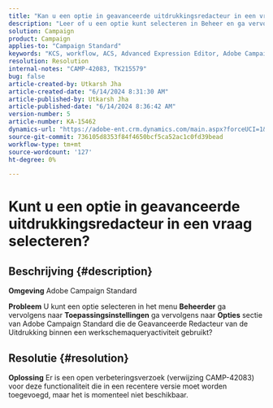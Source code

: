 ```yaml
---
title: "Kan u een optie in geavanceerde uitdrukkingsredacteur in een vraag selecteren?"
description: "Leer of u een optie kunt selecteren in Beheer en ga vervolgens naar Toepassingsinstellingen en ga vervolgens naar de sectie Opties in het Campaign Classic."
solution: Campaign
product: Campaign
applies-to: "Campaign Standard"
keywords: "KCS, workflow, ACS, Advanced Expression Editor, Adobe Campaign Standard, select option, query, workaround"
resolution: Resolution
internal-notes: "CAMP-42083, TK215579"
bug: false
article-created-by: Utkarsh Jha
article-created-date: "6/14/2024 8:31:30 AM"
article-published-by: Utkarsh Jha
article-published-date: "6/14/2024 8:36:42 AM"
version-number: 5
article-number: KA-15462
dynamics-url: "https://adobe-ent.crm.dynamics.com/main.aspx?forceUCI=1&pagetype=entityrecord&etn=knowledgearticle&id=ab3d167b-282a-ef11-840a-000d3a5a67ba"
source-git-commit: 736105d8353f84f4650bcf5ca52ac1c0fd39bead
workflow-type: tm+mt
source-wordcount: '127'
ht-degree: 0%

---
```


# Kunt u een optie in geavanceerde uitdrukkingsredacteur in een vraag selecteren?

## Beschrijving {#description}


<b>Omgeving</b>
Adobe Campaign Standard

<b>Probleem</b>
U kunt een optie selecteren in het menu <b>Beheerder</b> ga vervolgens naar <b>Toepassingsinstellingen</b> ga vervolgens naar <b>Opties</b> sectie van Adobe Campaign Standard die de Geavanceerde Redacteur van de Uitdrukking binnen een werkschemaqueryactiviteit gebruikt?


## Resolutie {#resolution}


<b>Oplossing</b>
Er is een open verbeteringsverzoek (verwijzing CAMP-42083) voor deze functionaliteit die in een recentere versie moet worden toegevoegd, maar het is momenteel niet beschikbaar.
